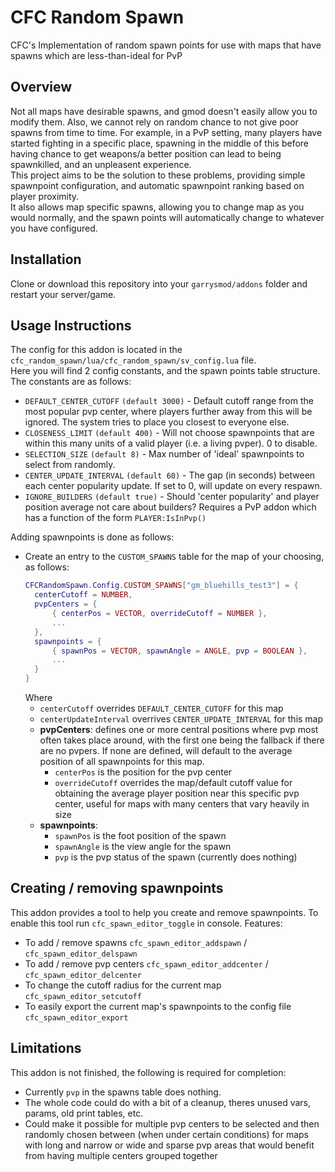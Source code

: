 # CFC Random Spawn
CFC's Implementation of random spawn points for use with maps that have spawns which are less-than-ideal for PvP

## Overview
Not all maps have desirable spawns, and gmod doesn't easily allow you to modify them. Also, we cannot rely on random chance to not give poor spawns from time to time. For example, in a PvP setting, many players have started fighting in a specific place, spawning in the middle of this before having chance to get weapons/a better position can lead to being spawnkilled, and an unpleasent experience.  
This project aims to be the solution to these problems, providing simple spawnpoint configuration, and automatic spawnpoint ranking based on player proximity.  
It also allows map specific spawns, allowing you to change map as you would normally, and the spawn points will automatically change to whatever you have configured.  

## Installation
Clone or download this repository into your `garrysmod/addons` folder and restart your server/game.

## Usage Instructions
The config for this addon is located in the `cfc_random_spawn/lua/cfc_random_spawn/sv_config.lua` file.  
Here you will find 2 config constants, and the spawn points table structure. The constants are as follows:
- `DEFAULT_CENTER_CUTOFF` `(default 3000)` - Default cutoff range from the most popular pvp center, where players further away from this will be ignored. The system tries to place you closest to everyone else.
- `CLOSENESS_LIMIT` `(default 400)` - Will not choose spawnpoints that are within this many units of a valid player (i.e. a living pvper). 0 to disable.
- `SELECTION_SIZE` `(default 8)` - Max number of 'ideal' spawnpoints to select from randomly.
- `CENTER_UPDATE_INTERVAL` `(default 60)` - The gap (in seconds) between each center popularity update. If set to 0, will update on every respawn.
- `IGNORE_BUILDERS` `(default true)` - Should 'center popularity' and player position average not care about builders? Requires a PvP addon which has a function of the form `PLAYER:IsInPvp()`

Adding spawnpoints is done as follows:
- Create an entry to the `CUSTOM_SPAWNS` table for the map of your choosing, as follows:
  ```lua
  CFCRandomSpawn.Config.CUSTOM_SPAWNS["gm_bluehills_test3"] = {
    centerCutoff = NUMBER,
    pvpCenters = {
        { centerPos = VECTOR, overrideCutoff = NUMBER },
        ...
    },
    spawnpoints = {
        { spawnPos = VECTOR, spawnAngle = ANGLE, pvp = BOOLEAN },
        ...
    }
  }
  ```
  Where 
  - `centerCutoff` overrides `DEFAULT_CENTER_CUTOFF` for this map
  - `centerUpdateInterval` overrives `CENTER_UPDATE_INTERVAL` for this map
  - **pvpCenters**: defines one or more central positions where pvp most often takes place around, with the first one being the fallback if there are no pvpers. If none are defined, will default to the average position of all spawnpoints for this map.
    - `centerPos` is the position for the pvp center
    - `overrideCutoff` overrides the map/default cutoff value for obtaining the average player position near this specific pvp center, useful for maps with many centers that vary heavily in size
  - **spawnpoints**:
    - `spawnPos` is the foot position of the spawn
    - `spawnAngle` is the view angle for the spawn
    - `pvp` is the pvp status of the spawn (currently does nothing)

## Creating / removing spawnpoints
This addon provides a tool to help you create and remove spawnpoints.
To enable this tool run `cfc_spawn_editor_toggle` in console.
Features:
- To add / remove spawns `cfc_spawn_editor_addspawn` / `cfc_spawn_editor_delspawn`
- To add / remove pvp centers `cfc_spawn_editor_addcenter` / `cfc_spawn_editor_delcenter`
- To change the cutoff radius for the current map `cfc_spawn_editor_setcutoff`
- To easily export the current map's spawnpoints to the config file `cfc_spawn_editor_export`

## Limitations
This addon is not finished, the following is required for completion:
- Currently `pvp` in the spawns table does nothing.
- The whole code could do with a bit of a cleanup, theres unused vars, params, old print tables, etc.
- Could make it possible for multiple pvp centers to be selected and then randomly chosen between (when under certain conditions) for maps with long and narrow or wide and sparse pvp areas that would benefit from having multiple centers grouped together
